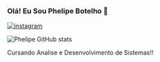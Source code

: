 

### Olá! Eu Sou Phelipe Botelho 🫡

[![instagram](https://img.shields.io/badge/Instagram-E4405F?style=for-the-badge&logo=instagram&logoColor=white)](https://instagram.com/phbotelhoo)

![Phelipe GitHub stats](https://github-readme-stats.vercel.app/api?username=phelipexx&show_icons=true&theme=dark)

Cursando Analise e Desenvolvimento de Sistemas!!
